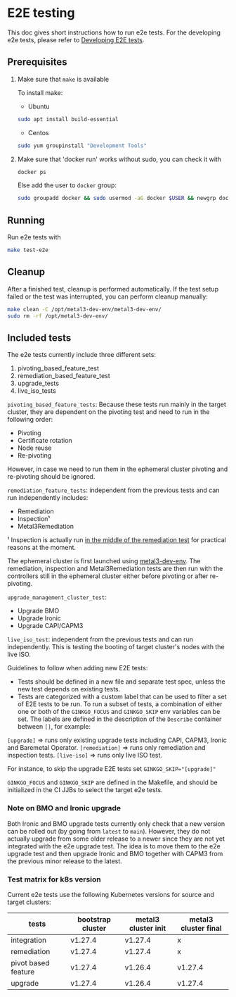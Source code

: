 # E2E testing

This doc gives short instructions how to run e2e tests. For the developing e2e
tests, please refer to
[Developing E2E tests](https://cluster-api.sigs.k8s.io/developer/e2e.html).

## Prerequisites

1. Make sure that `make` is available

   To install make:

   - Ubuntu

   ```sh
   sudo apt install build-essential
   ```

   - Centos

   ```sh
   sudo yum groupinstall "Development Tools"
   ```

1. Make sure that 'docker run' works without sudo, you can check it with

   ```sh
   docker ps
   ```

   Else add the user to `docker` group:

   ```sh
   sudo groupadd docker && sudo usermod -aG docker $USER && newgrp docker
   ```

## Running

Run e2e tests with

```sh
make test-e2e
```

## Cleanup

After a finished test, cleanup is performed automatically. If the test setup
failed or the test was interrupted, you can perform cleanup manually:

```sh
make clean -C /opt/metal3-dev-env/metal3-dev-env/
sudo rm -rf /opt/metal3-dev-env/
```

## Included tests

The e2e tests currently include three different sets:

1. pivoting_based_feature_test
1. remediation_based_feature_test
1. upgrade_tests
1. live_iso_tests

`pivoting_based_feature_tests`: Because these tests run mainly in the target
cluster, they are dependent on the pivoting test and need to run in the
following order:

- Pivoting
- Certificate rotation
- Node reuse
- Re-pivoting

However, in case we need to run them in the ephemeral cluster pivoting and
re-pivoting should be ignored.

`remediation_feature_tests`: independent from the previous tests and can run
independently includes:

- Remediation
- Inspection¹
- Metal3Remediation

¹ Inspection is actually run
[in the middle of the remediation test](https://github.com/metal3-io/cluster-api-provider-metal3/blob/8d08f375de93a793f839b42b5ec40e6bebf98664/test/e2e/remediation_test.go#L108)
for practical reasons at the moment.

The ephemeral cluster is first launched using
[metal3-dev-env](https://github.com/metal3-io/metal3-dev-env). The remediation,
inspection and Metal3Remediation tests are then run with the controllers still
in the ephemeral cluster either before pivoting or after re-pivoting.

`upgrade_management_cluster_test`:

- Upgrade BMO
- Upgrade Ironic
- Upgrade CAPI/CAPM3

`live_iso_test`: independent from the previous tests and can run independently.
This is testing the booting of target cluster's nodes with the live ISO.

Guidelines to follow when adding new E2E tests:

- Tests should be defined in a new file and separate test spec, unless the new
  test depends on existing tests.
- Tests are categorized with a custom label that can be used to filter a set of
  E2E tests to be run. To run a subset of tests, a combination of either one or
  both of the `GINKGO_FOCUS` and `GINKGO_SKIP` env variables can be set. The
  labels are defined in the description of the `Describe` container between
  `[]`, for example:

`[upgrade]` => runs only existing upgrade tests including CAPI, CAPM3, Ironic
and Baremetal Operator. `[remediation]` => runs only remediation and inspection
tests. `[live-iso]` => runs only live ISO test.

For instance, to skip the upgrade E2E tests set `GINKGO_SKIP="[upgrade]"`

`GINKGO_FOCUS` and `GINKGO_SKIP` are defined in the Makefile, and should be
initialized in the CI JJBs to select the target e2e tests.

### Note on BMO and Ironic upgrade

Both Ironic and BMO upgrade tests currently only check that a new version can be
rolled out (by going from `latest` to `main`). However, they do not actually
upgrade from some older release to a newer since they are not yet integrated
with the e2e upgrade test. The idea is to move them to the e2e upgrade test and
then upgrade Ironic and BMO together with CAPM3 from the previous minor release
to the latest.

### Test matrix for k8s version

Current e2e tests use the following Kubernetes versions for source and target
clusters:

<!-- markdownlint-disable MD013 -->

| tests               | bootstrap cluster | metal3 cluster init | metal3 cluster final |
| ------------------- | ----------------- | ------------------- | -------------------- |
| integration         | v1.27.4           | v1.27.4             | x                    |
| remediation         | v1.27.4           | v1.27.4             | x                    |
| pivot based feature | v1.27.4           | v1.26.4             | v1.27.4              |
| upgrade             | v1.27.4           | v1.26.4             | v1.27.4              |

<!-- markdownlint-enable MD013 -->
